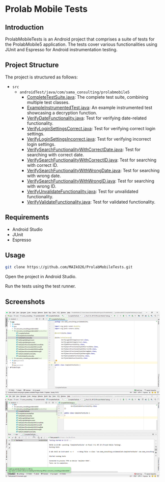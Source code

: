 # Prolab Mobile Tests

## Introduction

ProlabMobileTests is an Android project that comprises a suite of tests for the ProlabMobile5 application. The tests cover various functionalities using JUnit and Espresso for Android instrumentation testing.

## Project Structure

The project is structured as follows:

- `src`
  - `androidTest/java/com/sama_consulting/prolabmobile5`
    - [CompleteTestSuite.java](src/androidTest/java/com/sama_consulting/prolabmobile5/CompleteTestSuite.java): The complete test suite, combining multiple test classes.
    - [ExampleInstrumentedTest.java](src/androidTest/java/com/sama_consulting/prolabmobile5/ExampleInstrumentedTest.java): An example instrumented test showcasing a decryption function.
    - [VerifyDateFunctionality.java](src/androidTest/java/com/sama_consulting/prolabmobile5/VerifyDateFunctionality.java): Test for verifying date-related functionality.
    - [VerifyLoginSettingsCorrect.java](src/androidTest/java/com/sama_consulting/prolabmobile5/VerifyLoginSettingsCorrect.java): Test for verifying correct login settings.
    - [VerifyLoginSettingsIncorrect.java](src/androidTest/java/com/sama_consulting/prolabmobile5/VerifyLoginSettingsIncorrect.java): Test for verifying incorrect login settings.
    - [VerifySearchFunctionalityWithCorrectDate.java](src/androidTest/java/com/sama_consulting/prolabmobile5/VerifySearchFunctionalityWithCorrectDate.java): Test for searching with correct date.
    - [VerifySearchFunctionalityWithCorrectID.java](src/androidTest/java/com/sama_consulting/prolabmobile5/VerifySearchFunctionalityWithCorrectID.java): Test for searching with correct ID.
    - [VerifySearchFunctionalityWithWrongDate.java](src/androidTest/java/com/sama_consulting/prolabmobile5/VerifySearchFunctionalityWithWrongDate.java): Test for searching with wrong date.
    - [VerifySearchFunctionalityWithWrongID.java](src/androidTest/java/com/sama_consulting/prolabmobile5/VerifySearchFunctionalityWithWrongID.java): Test for searching with wrong ID.
    - [VerifyUnvalidateFunctionality.java](src/androidTest/java/com/sama_consulting/prolabmobile5/VerifyUnvalidateFunctionality.java): Test for unvalidated functionality.
    - [VerifyValidateFunctionality.java](src/androidTest/java/com/sama_consulting/prolabmobile5/VerifyValidateFunctionality.java): Test for validated functionality.


## Requirements

- Android Studio
- JUnit
- Espresso

## Usage

   ```bash
   git clone https://github.com/MAIkO26/ProlabMobileTests.git
 ```

Open the project in Android Studio.

Run the tests using the test runner.


## Screenshots

![Screenshot](https://raw.githubusercontent.com/MAiKo26/ProlabMobileTests/main/Rapport/Screenshot%20(36).png)
![Screenshot](https://raw.githubusercontent.com/MAiKo26/ProlabMobileTests/main/Rapport/Screenshot%20(37).png)
